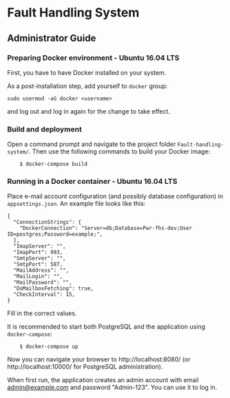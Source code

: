 # Fault Handling System

## Administrator Guide

### Preparing Docker environment - Ubuntu 16.04 LTS

First, you have to have Docker installed on your system.

As a post-installation step, add yourself to `docker` group:

`sudo usermod -aG docker <username>`

and log out and log in again for the change to take effect.

### Build and deployment

Open a command prompt and navigate to the project folder
`Fault-handling-system/`. Then use the following commands to build
your Docker image:
```
    $ docker-compose build
```

### Running in a Docker container - Ubuntu 16.04 LTS

Place e-mail account configuration (and possibly database configuration) in
`appsettings.json`. An example file looks like this:

    {
      "ConnectionStrings": {
        "DockerConnection": "Server=db;Database=Pwr-fhs-dev;User ID=postgres;Password=example;",
      },
      "ImapServer": "",
      "ImapPort": 993,
      "SmtpServer": "",
      "SmtpPort": 587,
      "MailAddress": "",
      "MailLogin": "",
      "MailPassword": "",
      "DoMailboxFetching": true,
      "CheckInterval": 15,
    }

Fill in the correct values.

It is recommended to start both PostgreSQL
and the application using `docker-compose`:
```
    $ docker-compose up
```

Now you can navigate your browser to http://localhost:8080/
(or http://localhost:10000/ for PostgreSQL administration).

When first run, the application creates an admin account
with email admin@example.com and password "Admin-123".
You can use it to log in.
